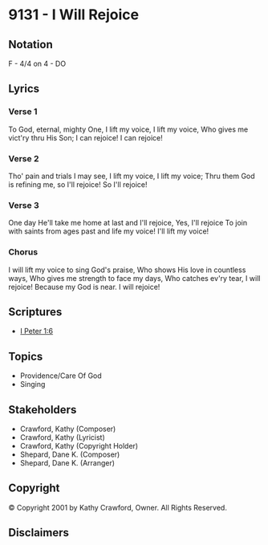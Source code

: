 # 9131 - I Will Rejoice

## Notation

F - 4/4 on 4 - DO

## Lyrics

### Verse 1

To God, eternal, mighty One, I lift my voice, I lift my voice, Who gives me vict'ry thru His Son; I can rejoice! I can rejoice!

### Verse 2

Tho' pain and trials I may see, I lift my voice, I lift my voice; Thru them God is refining me, so I'll rejoice! So I'll rejoice!

### Verse 3

One day He'll take me home at last and I'll rejoice, Yes, I'll rejoice To join with saints from ages past and life my voice! I'll lift my voice!

### Chorus

I will lift my voice to sing God's praise, Who shows His love in countless ways, Who gives me strength to face my days, Who catches ev'ry tear, I will rejoice! Because my God is near. I will rejoice!


## Scriptures

- [I Peter 1:6](https://www.biblegateway.com/passage/?search=I%20Peter%201%3A6)

## Topics

- Providence/Care Of God
- Singing

## Stakeholders

- Crawford, Kathy (Composer)
- Crawford, Kathy (Lyricist)
- Crawford, Kathy (Copyright Holder)
- Shepard, Dane K. (Composer)
- Shepard, Dane K. (Arranger)

## Copyright

© Copyright 2001 by Kathy Crawford, Owner. All Rights Reserved.


## Disclaimers


